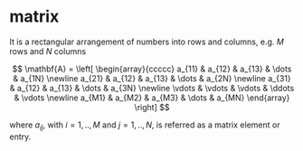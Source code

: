 # matrix
It is a rectangular arrangement of numbers into rows and columns, e.g. $M$ rows and $N$ columns

$$
\mathbf{A} = \left[
\begin{array}{ccccc}
a_{11} & a_{12} & a_{13} & \dots & a_{1N} \newline
a_{21} & a_{12} & a_{13} & \dots & a_{2N} \newline
a_{31} & a_{12} & a_{13} & \dots & a_{3N} \newline
\vdots & \vdots & \vdots & \ddots & \vdots \newline
a_{M1} & a_{M2} & a_{M3} & \dots & a_{MN}
\end{array}
\right]
$$

where $a_{ij}$, with $i = 1, .., M$ and $j = 1, .., N$, is referred as a matrix element or entry.
